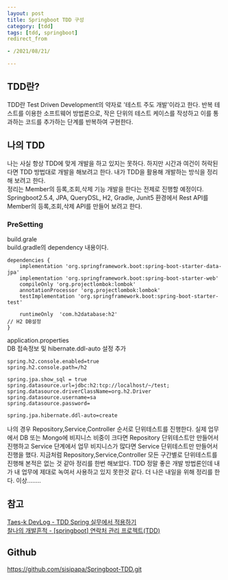 ```yaml
---
layout: post 
title: Springboot TDD 구성
category: [tdd]
tags: [tdd, springboot]
redirect_from

- /2021/08/21/

---  
```



## TDD란?  
TDD란 Test Driven Development의 약자로 '테스트 주도 개발'이라고 한다. 반복 테스트를 이용한 소프트웨어 방법론으로, 작은 단위의 테스트 케이스를 작성하고 이를 통과하는 코드를 추가하는 단계를 반복하여 구현한다.    
  

## 나의 TDD    
나는 사실 항상 TDD에 맞게 개발을 하고 있지는 못하다. 하지만 시간과 여건이 허락된다면 TDD 방법대로 개발을 해보려고 한다. 내가 TDD을 활용해 개발하는 방식을 정리해 보려고 한다.    
정리는 Member의 등록,조회,삭제 기능 개발을 한다는 전제로 진행할 예정이다. Springboot2.5.4, JPA, QueryDSL, H2, Gradle, Junit5 환경에서 Rest API를 Member의 등록,조회,삭제 API를 만들어 보려고 한다.  

### PreSetting
build.grale  
build.gradle의 dependency 내용이다.  
```text
dependencies {
    implementation 'org.springframework.boot:spring-boot-starter-data-jpa'
    implementation 'org.springframework.boot:spring-boot-starter-web'
    compileOnly 'org.projectlombok:lombok'
    annotationProcessor 'org.projectlombok:lombok'
    testImplementation 'org.springframework.boot:spring-boot-starter-test'

    runtimeOnly  'com.h2database:h2'                                        // H2 DB설정
}
```  

application.properties  
DB 접속정보 및 hibernate.ddl-auto 설정 추가  
```properties
spring.h2.console.enabled=true
spring.h2.console.path=/h2

spring.jpa.show_sql = true
spring.datasource.url=jdbc:h2:tcp://localhost/~/test;
spring.datasource.driverClassName=org.h2.Driver
spring.datasource.username=sa
spring.datasource.password=

spring.jpa.hibernate.ddl-auto=create
```



나의 경우 Repository,Service,Controller 순서로 단위테스트를 진행한다. 실제 업무에서 DB 또는 Mongo에 비지니스 비중이 크다면 Repository 단위테스트만 만들어서 진행하고 Service 단계에서 업무 비지니스가 많다면 Service 단위테스트만 만들어서 진행을 했다. 지금처럼 Repository,Service,Controller 모든 구간별로 단위테스트를 진행해 본적은 없는 것 같아 정리를 한번 해보았다. TDD 정말 좋은 개발 방법론인데 내가 내 업무에 제대로 녹여서 사용하고 있지 못한것 같다. 더 나은 내일을 위해 정리를 한다. 이상........ 

## 참고  
[Taes-k DevLog - TDD Spring 실무에서 적용하기](https://taes-k.github.io/2021/03/19/spring-tdd-practice/)  
[찰나의 개발흔적 - [springboot] 연락처 관리 프로젝트(TDD)](https://daddyprogrammer.org/post/4347/spring-cloud-msa-configuration-server/)  

## Github  
<https://github.com/sisipapa/Springboot-TDD.git>